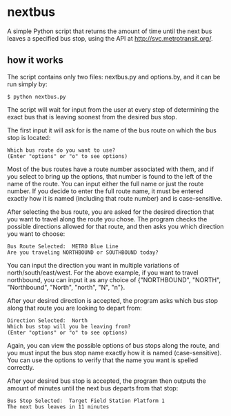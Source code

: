 # nextbus
A simple Python script that returns the amount of time until the next bus leaves a specified bus stop, using the API at http://svc.metrotransit.org/.

## how it works
The script contains only two files: nextbus.py and options.by, and it can be run simply by:
```
$ python nextbus.py
```
The script will wait for input from the user at every step of determining the exact bus that is leaving soonest from the desired bus stop.

The first input it will ask for is the name of the bus route on which the bus stop is located:
```
Which bus route do you want to use?
(Enter "options" or "o" to see options) 
```
Most of the bus routes have a route number associated with them, and if you select to bring up the options, that number is found to the left of the name of the route. You can input either the full name or just the route number. If you decide to enter the full route name, it must be entered exactly how it is named (including that route number) and is case-sensitive.

After selecting the bus route, you are asked for the desired direction that you want to travel along the route you chose. 
The program checks the possible directions allowed for that route, and then asks you which direction you want to choose:
```
Bus Route Selected:  METRO Blue Line
Are you traveling NORTHBOUND or SOUTHBOUND today? 
```
You can input the direction you want in multiple variations of north/south/east/west. For the above example, if you want to travel northbound, you can input it as any choice of {"NORTHBOUND", "NORTH", "Northbound", "North", "north", "N", "n"}.

After your desired direction is accepted, the program asks which bus stop along that route you are looking to depart from:
```
Direction Selected:  North
Which bus stop will you be leaving from?
(Enter "options" or "o" to see options) 
```
Again, you can view the possible options of bus stops along the route, and you must input the bus stop name exactly how it is named (case-sensitive). You can use the options to verify that the name you want is spelled correctly.

After your desired bus stop is accepted, the program then outputs the amount of minutes until the next bus departs from that stop:
```
Bus Stop Selected:  Target Field Station Platform 1
The next bus leaves in 11 minutes
```
